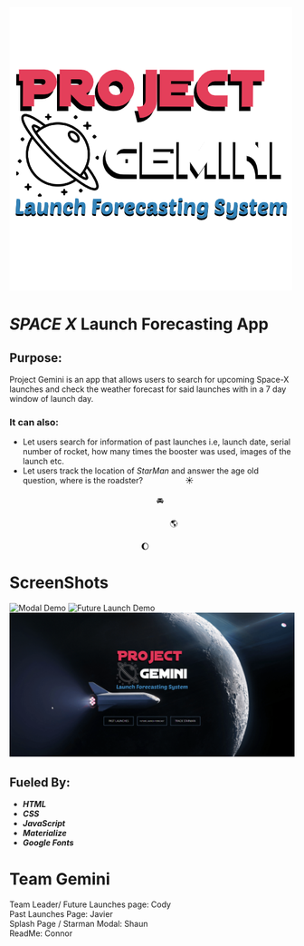 ![IMG_5597](https://github.com/CodyRobbins99/project-gemini-forecast/blob/develop/assets/images/logo.png) 
# _SPACE X_ Launch Forecasting App 

## Purpose: 
 Project Gemini is an app that allows users to search for upcoming Space-X launches and check the weather forecast for said launches with in a 7 day window of launch day.
### It can also: 
* Let users search for information of past launches i.e, launch date, serial number of rocket, how many times the booster was used, images of the launch etc. 
* Let users track the location of _StarMan_ and answer the age old question, where is the roadster? &nbsp; &nbsp; &nbsp; &nbsp; &nbsp; &nbsp; &nbsp; &nbsp; &nbsp;  ☀️
&nbsp; &nbsp; &nbsp; &nbsp; &nbsp; &nbsp; &nbsp; &nbsp; &nbsp; &nbsp; &nbsp; &nbsp; &nbsp; &nbsp; &nbsp; &nbsp; &nbsp; &nbsp; &nbsp; &nbsp; &nbsp; &nbsp; &nbsp; &nbsp; &nbsp; &nbsp; &nbsp; &nbsp; &nbsp; &nbsp; &nbsp; &nbsp; &nbsp; &nbsp; &nbsp; &nbsp; &nbsp; &nbsp; &nbsp; &nbsp; &nbsp; &nbsp; &nbsp; &nbsp; &nbsp; &nbsp; &nbsp; &nbsp; &nbsp; &nbsp; &nbsp; &nbsp; &nbsp; &nbsp; &nbsp; &nbsp; &nbsp; &nbsp; &nbsp; &nbsp; &nbsp; &nbsp; &nbsp; &nbsp; &nbsp; &nbsp; &nbsp; &nbsp; &nbsp; &nbsp; &nbsp; &nbsp; &nbsp; &nbsp; &nbsp; &nbsp; &nbsp; &nbsp; &nbsp; &nbsp; &nbsp; &nbsp; &nbsp; &nbsp; &nbsp; &nbsp; &nbsp; &nbsp; &nbsp; &nbsp; &nbsp; &nbsp; &nbsp; &nbsp; &nbsp; &nbsp; &nbsp; &nbsp; &nbsp; &nbsp; &nbsp; &nbsp; &nbsp; &nbsp; &nbsp; &nbsp; &nbsp; &nbsp; &nbsp; &nbsp; &nbsp; &nbsp; &nbsp; 🚘        
&nbsp; &nbsp; &nbsp; &nbsp; &nbsp; &nbsp; &nbsp; &nbsp; &nbsp; &nbsp; &nbsp; &nbsp; &nbsp; &nbsp; &nbsp; &nbsp; &nbsp; &nbsp; &nbsp; &nbsp; &nbsp; &nbsp; &nbsp; &nbsp; &nbsp; &nbsp; &nbsp; &nbsp; &nbsp; &nbsp; &nbsp; &nbsp; &nbsp; &nbsp; &nbsp; &nbsp; &nbsp; &nbsp; &nbsp; &nbsp; &nbsp; &nbsp; &nbsp; &nbsp; &nbsp; &nbsp; &nbsp; &nbsp; &nbsp; &nbsp; &nbsp; &nbsp; &nbsp; &nbsp; &nbsp; &nbsp; &nbsp; &nbsp; &nbsp; &nbsp; &nbsp; &nbsp; &nbsp; &nbsp; &nbsp; &nbsp; &nbsp; &nbsp; &nbsp; &nbsp; &nbsp; &nbsp; &nbsp; &nbsp; &nbsp; &nbsp; &nbsp; &nbsp; &nbsp; &nbsp; &nbsp; &nbsp; &nbsp; &nbsp; &nbsp; &nbsp; &nbsp; &nbsp; &nbsp; &nbsp; &nbsp; &nbsp; &nbsp; &nbsp; 🌎 
&nbsp; &nbsp; &nbsp; &nbsp; &nbsp; &nbsp; &nbsp; &nbsp; &nbsp; &nbsp; &nbsp; &nbsp; &nbsp; &nbsp; &nbsp; &nbsp; &nbsp; &nbsp; &nbsp; &nbsp; &nbsp; &nbsp; &nbsp; &nbsp; &nbsp; &nbsp; &nbsp; &nbsp; &nbsp; &nbsp; &nbsp; &nbsp; &nbsp; &nbsp; &nbsp; &nbsp; &nbsp; &nbsp; &nbsp; &nbsp; &nbsp; &nbsp; &nbsp; &nbsp; &nbsp; &nbsp; &nbsp; &nbsp; &nbsp; &nbsp; &nbsp; &nbsp; &nbsp; &nbsp; &nbsp; &nbsp; &nbsp; &nbsp; &nbsp; &nbsp; &nbsp; &nbsp; &nbsp; &nbsp; &nbsp; &nbsp;&nbsp; &nbsp; &nbsp; &nbsp; &nbsp; &nbsp; &nbsp; &nbsp; &nbsp; &nbsp; &nbsp; &nbsp; &nbsp; &nbsp; &nbsp; &nbsp; &nbsp; &nbsp; &nbsp; &nbsp; &nbsp; &nbsp; &nbsp; &nbsp; &nbsp; &nbsp;&nbsp; &nbsp; &nbsp; &nbsp; &nbsp; &nbsp; &nbsp; &nbsp; &nbsp; &nbsp; &nbsp; &nbsp; &nbsp; &nbsp; &nbsp; &nbsp; &nbsp; &nbsp; &nbsp; &nbsp; &nbsp; &nbsp; 🌔 
# ScreenShots
![Modal Demo](https://github.com/CodyRobbins99/project-gemini-forecast/blob/develop/assets/images/modal-demo.gif)
![Future Launch Demo](https://github.com/CodyRobbins99/project-gemini-forecast/blob/develop/assets/images/future-demo.gif)
![Past Launch Demo](https://github.com/CodyRobbins99/project-gemini-forecast/blob/develop/assets/images/past-demo.gif)
## Fueled By:  
 * **_HTML_** 
 * **_CSS_** 
 * **_JavaScript_** 
 * **_Materialize_**
 * **_Google Fonts_**
 
 
 # Team Gemini  
 Team Leader/ Future Launches page: Cody <br />
 Past Launches Page: Javier <br />
 Splash Page / Starman Modal: Shaun <br />
 ReadMe: Connor
 
